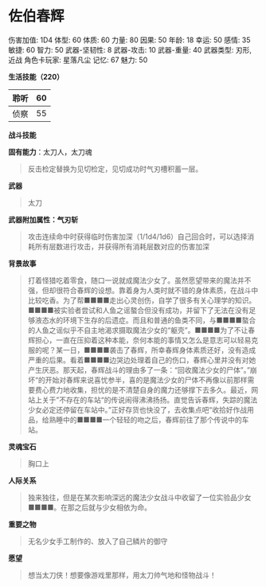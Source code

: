 # 佐伯春辉

伤害加值: 1D4
体型: 60
体质: 60
力量: 80
因果: 50
年龄: 18
幸运: 50
感情: 35
敏捷: 60
智力: 50
武器-坚韧性: 8
武器-攻击: 10
武器-重量: 40
武器类型: 刃形, 近战
角色卡玩家: 星落凡尘
记忆: 67
魅力: 50

**生活技能（220）**

| 聆听 | 60 |
| --- | --- |
| 侦察 | 55 |

**战斗技能**

**固有能力**：太刀人，太刀魂

> 反击检定替换为见切检定，见切成功时气刃槽积蓄一层。
> 

**武器**

> 太刀
> 

**武器附加属性：气刃斩**

> 攻击连续命中时获得临时伤害加深（1/1d4/1d6）自己回合时，可以选择消耗所有层数进行攻击，并获得所有消耗层数对应的伤害加深
> 

**背景故事**

> 打着怪猎吃着零食，随口一说就成魔法少女了。虽然愿望带来的魔法并不强，但却很符合春辉的设想。靠着身为人类时就不错的身体素质，在战斗中比较吃香。为了帮■■■■走出心灵创伤，自学了很多有关心理学的知识。■■■■被实验者尝试和人鱼之谣螯合但没有成功，并留下了无法在没有足够液态水的环境下生存的后遗症。而且和普通的鱼类不同，与■■■■螯合的人鱼之谣似乎不自主地渴求摄取魔法少女的“躯壳”。■■■■为了不让春辉担心，一直在压抑着这种本能，奈何本能的事情又怎么是意志可以轻易克服的呢？某一日，■■■■袭击了春辉，所幸春辉身体素质还好，没有造成严重的后果。看着■■■■边哭边处理着自己的伤口，春辉心里并没有对她产生厌恶。那天起，春辉战斗的理由多了一条：“回收魔法少女的尸体”。”崩坏“的开始对春辉来说喜忧参半，喜的是魔法少女的尸体不再像以前那样需要费心费力地收集，担忧的是不清楚自身的魔力还够撑下去多久。最近，网站上关于”不存在的车站“的传说闹得沸沸扬扬。直觉告诉春辉，失踪的魔法少女必定还停留在车站中。”正好存货也快没了，去收集点吧“收拾好作战用品，给熟睡中的■■■■一个轻轻的吻之后，春辉前往了那个传说中的车站。
> 

**灵魂宝石**

> 胸口上
> 

**人际关系**

> 独来独往，但是在某次影响深远的魔法少女战斗中收留了一位实验品少女■■■■。在那之后就与少女相依为命。
> 

**重要之物**

> 无名少女手工制作的、放入了自己鳞片的御守
> 

**愿望**

> 想当太刀侠！想要像游戏里那样，用太刀帅气地和怪物战斗！
>